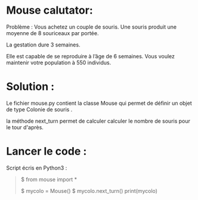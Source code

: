 # Mouse calutator: 

Problème : 
Vous achetez un couple de souris.
Une souris produit une moyenne de 8 souriceaux par portée.

La gestation dure 3 semaines. 

Elle est capable de se reproduire à l’âge de 6 semaines. Vous voulez maintenir votre population à 550 individus.


# Solution :
Le fichier mouse.py contient la classe Mouse qui permet de définir un objet de type Colonie de souris .

la méthode next_turn permet de calculer calculer le nombre de souris pour le tour d'après.


# Lancer le code :

Script écris en Python3 :
> 
> $ from mouse import * 
>
> $ mycolo = Mouse()
> $ mycolo.next_turn()
> print(mycolo)
>

